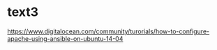 # text3

https://www.digitalocean.com/community/turorials/how-to-configure-apache-using-ansible-on-ubuntu-14-04
